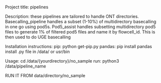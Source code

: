 Project title: pipelines

Description: these pipelines are tailored to handle ONT directories. 
Basecalling_pipeline handles a subset (1-10%) of multidirectory basecalling in one go using pod5s.
Pod5_assist handles subsetting multidirectory pod5 files to generate 1% of filtered pod5 files and name it by flowcell_id. This is then used to do UGE basecalling

Installation instructions: 
pip: python get-pip.py
pandas: pip install pandas 
install .py file in /data/ or usr/bin

Usage: 
cd /data/{yourdirectory}/no_sample
run: python3 /data/pipeline_name

RUN IT FROM data/directory/no_sample
